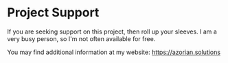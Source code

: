 # Project Support

If you are seeking support on this project, then roll up your sleeves. I am a very busy
person, so I'm not often available for free.

You may find additional information at my website: https://azorian.solutions